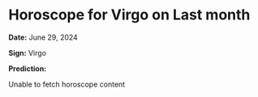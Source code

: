 # Horoscope for Virgo on Last month

**Date:** June 29, 2024

**Sign:** Virgo

**Prediction:**

Unable to fetch horoscope content
